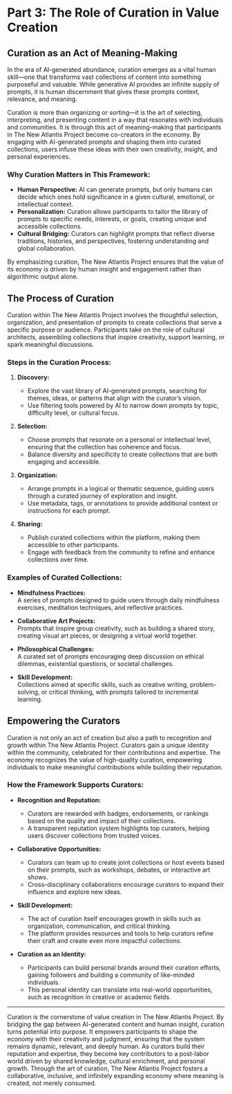 # Part 3: The Role of Curation in Value Creation

## Curation as an Act of Meaning-Making

In the era of AI-generated abundance, curation emerges as a vital human skill—one that transforms vast collections of content into something purposeful and valuable. While generative AI provides an infinite supply of prompts, it is human discernment that gives these prompts context, relevance, and meaning.

Curation is more than organizing or sorting—it is the art of selecting, interpreting, and presenting content in a way that resonates with individuals and communities. It is through this act of meaning-making that participants in The New Atlantis Project become co-creators in the economy. By engaging with AI-generated prompts and shaping them into curated collections, users infuse these ideas with their own creativity, insight, and personal experiences.

### Why Curation Matters in This Framework:
- **Human Perspective:** AI can generate prompts, but only humans can decide which ones hold significance in a given cultural, emotional, or intellectual context.
- **Personalization:** Curation allows participants to tailor the library of prompts to specific needs, interests, or goals, creating unique and accessible collections.
- **Cultural Bridging:** Curators can highlight prompts that reflect diverse traditions, histories, and perspectives, fostering understanding and global collaboration.

By emphasizing curation, The New Atlantis Project ensures that the value of its economy is driven by human insight and engagement rather than algorithmic output alone.

## The Process of Curation

Curation within The New Atlantis Project involves the thoughtful selection, organization, and presentation of prompts to create collections that serve a specific purpose or audience. Participants take on the role of cultural architects, assembling collections that inspire creativity, support learning, or spark meaningful discussions.

### Steps in the Curation Process:
1. **Discovery:**
   - Explore the vast library of AI-generated prompts, searching for themes, ideas, or patterns that align with the curator’s vision.
   - Use filtering tools powered by AI to narrow down prompts by topic, difficulty level, or cultural focus.

2. **Selection:**
   - Choose prompts that resonate on a personal or intellectual level, ensuring that the collection has coherence and focus.
   - Balance diversity and specificity to create collections that are both engaging and accessible.

3. **Organization:**
   - Arrange prompts in a logical or thematic sequence, guiding users through a curated journey of exploration and insight.
   - Use metadata, tags, or annotations to provide additional context or instructions for each prompt.

4. **Sharing:**
   - Publish curated collections within the platform, making them accessible to other participants.
   - Engage with feedback from the community to refine and enhance collections over time.

### Examples of Curated Collections:
- **Mindfulness Practices:**  
  A series of prompts designed to guide users through daily mindfulness exercises, meditation techniques, and reflective practices.

- **Collaborative Art Projects:**  
  Prompts that inspire group creativity, such as building a shared story, creating visual art pieces, or designing a virtual world together.

- **Philosophical Challenges:**  
  A curated set of prompts encouraging deep discussion on ethical dilemmas, existential questions, or societal challenges.

- **Skill Development:**  
  Collections aimed at specific skills, such as creative writing, problem-solving, or critical thinking, with prompts tailored to incremental learning.

## Empowering the Curators

Curation is not only an act of creation but also a path to recognition and growth within The New Atlantis Project. Curators gain a unique identity within the community, celebrated for their contributions and expertise. The economy recognizes the value of high-quality curation, empowering individuals to make meaningful contributions while building their reputation.

### How the Framework Supports Curators:
- **Recognition and Reputation:**
  - Curators are rewarded with badges, endorsements, or rankings based on the quality and impact of their collections.
  - A transparent reputation system highlights top curators, helping users discover collections from trusted voices.

- **Collaborative Opportunities:**
  - Curators can team up to create joint collections or host events based on their prompts, such as workshops, debates, or interactive art shows.
  - Cross-disciplinary collaborations encourage curators to expand their influence and explore new ideas.

- **Skill Development:**
  - The act of curation itself encourages growth in skills such as organization, communication, and critical thinking.
  - The platform provides resources and tools to help curators refine their craft and create even more impactful collections.

- **Curation as an Identity:**
  - Participants can build personal brands around their curation efforts, gaining followers and building a community of like-minded individuals.
  - This personal identity can translate into real-world opportunities, such as recognition in creative or academic fields.

---

Curation is the cornerstone of value creation in The New Atlantis Project. By bridging the gap between AI-generated content and human insight, curation turns potential into purpose. It empowers participants to shape the economy with their creativity and judgment, ensuring that the system remains dynamic, relevant, and deeply human. As curators build their reputation and expertise, they become key contributors to a post-labor world driven by shared knowledge, cultural enrichment, and personal growth. Through the art of curation, The New Atlantis Project fosters a collaborative, inclusive, and infinitely expanding economy where meaning is created, not merely consumed.
